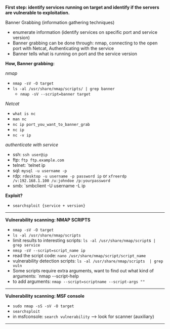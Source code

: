 
**First step: identify services running on target and identify if the servers are vulnerable to exploitation.** 

Banner Grabbing (information gathering techniques)
- enumerate information (identify services on specific port and service version)
- Banner grabbing can be done through: nmap, connecting to the open port with Netcat, Authenticating with the service 
- Banner tells what is running on port and the service version

**How, Banner grabbing:** 

*nmap*
- `nmap -sV -O target`
- `ls -al /usr/share/nmap/scripts/ | grep banner`
	- `nmap -sV --script=banner target `

*Netcat*
- `what is nc`
- `man nc`
- `nc ip port_you_want_to_banner_grab`
- `nc ip`
- `nc -v ip`

*authenticate with service*
- ssh: `ssh user@ip` 
- ftp: `ftp ftp.example.com`
- telnet: `telnet ip
- sql: `mysql -u username -p `
- rdp: `rdesktop -u username -p password ip` or  `xfreerdp /v:192.168.1.100 /u:johndoe /p:yourpassword`
- smb: `smbclient -U username -L ip

**Exploit?**
- `searchsploit {service + version} `

---

**Vulnerability scanning: NMAP SCRIPTS**

- `nmap -sV -O target `
- `ls -al /usr/share/nmap/scripts` 
- limit results to interesting scripts: `ls -al /usr/share/nmap/script`s`  | grep service `
- `nmsp -sV --script=script_name ip` 
- read the script code: `nano /usr/share/nmap/script/script_name`
- vulnerability detection scripts: `ls -al /usr/share/nmap/scripts  | grep vuln `
- Some scripts require extra arguments, want to find out what kind of arguments:  `nmap --script-help <script-name> 
- to add arguments: `nmap --script=scriptname --script-args ""` 


  
---

**Vulnerability scanning: MSF console**

- `sudo nmap -sS -sV -O target` 
- `searchsploit` 
- in msfconsole: `search vulnerability` --> look for scanner (auxiliary)

---


